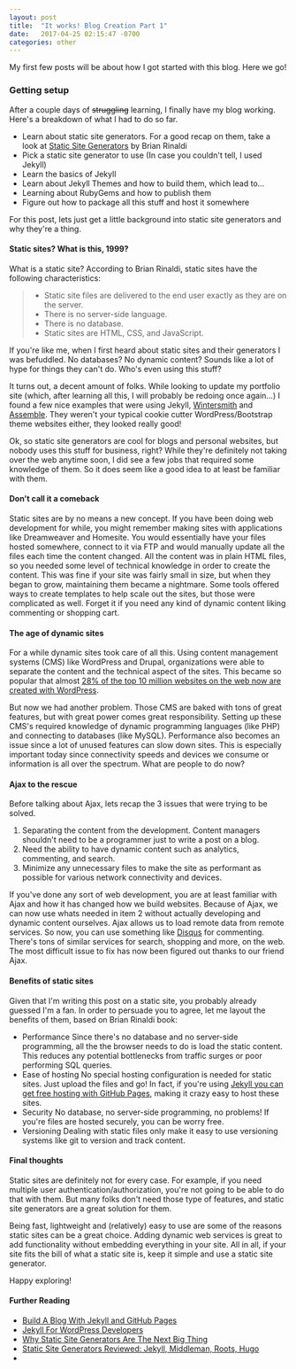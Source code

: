 ```yaml
---
layout: post
title:  "It works! Blog Creation Part 1"
date:   2017-04-25 02:15:47 -0700
categories: other
---
```


My first few posts will be about how I got started with this blog. Here we go!

### Getting setup
After a couple days of ~~struggling~~ learning, I finally have my blog working. Here's a breakdown of what I had to do so far.
* Learn about static site generators. For a good recap on them, take a look at [Static Site Generators](http://www.oreilly.com/web-platform/free/static-site-generators.csp?intcmp=il-web-free-product-lgen_staticsitegenerators) by Brian Rinaldi
* Pick a static site generator to use (In case you couldn't tell, I used Jekyll)
* Learn the basics of Jekyll
* Learn about Jekyll Themes and how to build them, which lead to...
* Learning about RubyGems and how to publish them
* Figure out how to package all this stuff and host it somewhere

For this post, lets just get a little background into static site generators and why they're a thing.

#### Static sites? What is this, 1999?
What is a static site? According to Brian Rinaldi, static sites have the following characteristics:
>* Static site files are delivered to the end user exactly as they are on the server.
>* There is no server-side language.
>* There is no database.
>* Static sites are HTML, CSS, and JavaScript.

If you're like me, when I first heard about static sites and their generators I was befuddled. No databases? No dynamic content? Sounds like a lot of hype for things they can't do. Who's even using this stuff?

It turns out, a decent amount of folks. While looking to update my portfolio site (which, after learning all this, I will probably be redoing once again...) I found a few nice examples that were using Jekyll, [Wintersmith](http://wintersmith.io/) and [Assemble](http://assemble.io/). They weren't your typical cookie cutter WordPress/Bootstrap theme websites either, they looked really good!

Ok, so static site generators are cool for blogs and personal websites, but nobody uses this stuff for business, right? While they're definitely not taking over the web anytime soon, I did see a few jobs that required some knowledge of them. So it does seem like a good idea to at least be familiar with them.

#### Don't call it a comeback
Static sites are by no means a new concept. If you have been doing web development for while, you might remember making sites with applications like Dreamweaver and Homesite. You would essentially have your files hosted somewhere, connect to it via FTP and would manually update all the files each time the content changed. All the content was in plain HTML files, so you needed some level of technical knowledge in order to create the content. This was fine if your site was fairly small in size, but when they began to grow, maintaining them became a nightmare. Some tools offered ways to create templates to help scale out the sites, but those were complicated as well. Forget it if you need any kind of dynamic content liking commenting or shopping cart.

#### The age of dynamic sites
For a while dynamic sites took care of all this. Using content management systems (CMS) like WordPress and Drupal, organizations were able to separate the content and the technical aspect of the sites. This became so popular that almost [28% of the top 10 million websites on the web now are created with WordPress](https://w3techs.com/technologies/overview/content_management/all/).

But now we had another problem. Those CMS are baked with tons of great features, but with great power comes great responsibility. Setting up these CMS's required knowledge of dynamic programming languages (like PHP) and connecting to databases (like MySQL). Performance also becomes an issue since a lot of unused features can slow down sites. This is especially important today since connectivity speeds and devices we consume or information is all over the spectrum. What are people to do now?

#### Ajax to the rescue
Before talking about Ajax, lets recap the 3 issues that were trying to be solved.
1. Separating the content from the development. Content managers shouldn't need to be a programmer just to write a post on a blog.
2. Need the ability to have dynamic content such as analytics, commenting, and search.
3. Minimize any unnecessary files to make the site as performant as possible for various network connectivity and devices.

If you've done any sort of web development, you are at least familiar with Ajax and how it has changed how we build websites. Because of Ajax, we can now use whats needed in item 2 without actually developing and dynamic content ourselves. Ajax allows us to load remote data from remote services. So now, you can use something like [Disqus](https://disqus.com/) for commenting. There's tons of similar services for search, shopping and more, on the web. The most difficult issue to fix has now been figured out thanks to our friend Ajax.

#### Benefits of static sites
Given that I'm writing this post on a static site, you probably already guessed I'm a fan. In order to persuade you to agree, let me layout the benefits of them, based on Brian Rinaldi book:
* Performance
  Since there's no database and no server-side programming, all the the browser needs to do is load the static content. This reduces any potential bottlenecks from traffic surges or poor performing SQL queries.
* Ease of hosting
  No special hosting configuration is needed for static sites. Just upload the files and go! In fact, if you're using [Jekyll you can get free hosting with GitHub Pages](https://help.github.com/articles/using-jekyll-as-a-static-site-generator-with-github-pages/), making it crazy easy to host these sites.
* Security
  No database, no server-side programming, no problems! If you're files are hosted securely, you can be worry free.
* Versioning
  Dealing with static files only make it easy to use versioning systems like git to version and track content.

#### Final thoughts
Static sites are definitely not for every case. For example, if you need multiple user authentication/authorization, you're not going to be able to do that with them. But many folks don't need those type of features, and static site generators are a great solution for them.

Being fast, lightweight and (relatively) easy to use are some of the reasons static sites can be a great choice. Adding dynamic web services is great to add functionality without embedding everything in your site. All in all, if your site fits the bill of what a static site is, keep it simple and use a static site generator.

Happy exploring!

#### Further Reading
* [Build A Blog With Jekyll and GitHub Pages](https://www.smashingmagazine.com/2014/08/build-blog-jekyll-github-pages/)
* [Jekyll For WordPress Developers](https://www.smashingmagazine.com/2017/04/jekyll-wordpress-developers/)
* [Why Static Site Generators Are The Next Big Thing](https://www.smashingmagazine.com/2015/11/modern-static-website-generators-next-big-thing/)
* [Static Site Generators Reviewed: Jekyll, Middleman, Roots, Hugo](https://www.smashingmagazine.com/2015/11/static-website-generators-jekyll-middleman-roots-hugo-review/)
*
